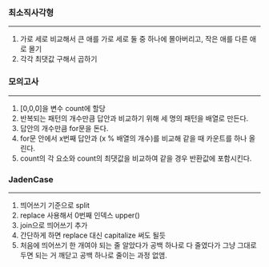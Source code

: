 ### 최소직사각형
---
1. 가로 세로 비교해서 큰 애를 가로 세로 둘 중 하나에 몰아버리고, 작은 애를 다른 애로 몰기
2. 각각 최댓값 구해서 곱하기

### 모의고사
---
1. [0,0,0]을 변수 count에 할당
2. 반복되는 패턴의 개수만큼 답안과 비교하기 위해 세 명의 패턴을 배열로 만든다.
3. 답안의 개수만큼 for문을 돈다.
4. for문 안에서 x번째 답안과 (x % 배열의 개수)를 비교해 같을 때 카운트를 하나 올린다.
5. count의 각 요소와 count의 최댓값을 비교하여 같을 경우 반환값에 포함시킨다.

### JadenCase
---
1. 띄어쓰기 기준으로 split
2. replace 사용해서 0번째 인덱스 upper()
3. join으로 띄어쓰기 추가
4. 간단하게 하면 replace 대신 capitalize 써도 될듯
5. 처음에 띄어쓰기 한 개여야 되는 줄 알았다가 공백 하나로 다 줄였다가 그냥 그대로 두면 되는 거 깨닫고 공백 하나로 줄이는 과정 없앰.